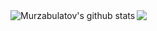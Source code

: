 
<img align="left" src="https://github-readme-stats.vercel.app/api?username=Murzabulatov&theme=material-palenight&show_icons=true&show_icons=true&include_all_commits=true&hide_border=true&count_private=true" alt="Murzabulatov's github stats" />
<img align="left" src="https://github-readme-stats.vercel.app/api/top-langs/?username=Murzabulatov&theme=material-palenight&show_icons=true&exclude_repo=gadget-master&hide=CSS&layout=compact&hide_border=true" />
